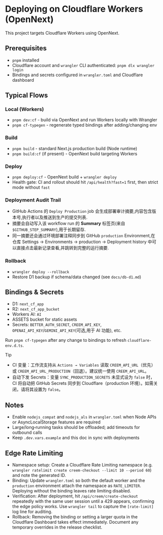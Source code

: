 # Deploying on Cloudflare Workers (OpenNext)

This project targets Cloudflare Workers using OpenNext.

## Prerequisites
- `pnpm` installed
- Cloudflare account and `wrangler` CLI authenticated: `pnpm dlx wrangler login`
- Bindings and secrets configured in `wrangler.toml` and Cloudflare dashboard

## Typical Flows

### Local (Workers)
- `pnpm dev:cf` - build via OpenNext and run Workers locally with Wrangler
- `pnpm cf-typegen` - regenerate typed bindings after adding/changing env

### Build
- `pnpm build` - standard Next.js production build (Node runtime)
- `pnpm build:cf` (if present) - OpenNext build targeting Workers

### Deploy
- `pnpm deploy:cf` - OpenNext build + `wrangler deploy`
- Health gate: CI and rollout should hit `/api/health?fast=1` first, then strict mode without `fast`

### Deployment Audit Trail
- GitHub Actions 的 `Deploy Production` job 会生成部署审计摘要,内容包含版本号,执行者以及推送到生产的提交列表.
- 摘要会自动写入该 workflow run 的 **Summary** 标签页(来自 `$GITHUB_STEP_SUMMARY`),用于长期留存.
- 同一摘要还会通过环境部署注释同步到 GitHub `production` Environment,在仓库 Settings → Environments → production → Deployment history 中可以直接点击最新记录查看,并跳转到完整的运行摘要.

### Rollback
- `wrangler deploy --rollback`
- Restore D1 backup if schema/data changed (see `docs/db-d1.md`)

## Bindings & Secrets
- D1: `next_cf_app`
- R2: `next_cf_app_bucket`
- Workers AI: `AI`
- ASSETS bucket for static assets
- Secrets: `BETTER_AUTH_SECRET`, `CREEM_API_KEY`, `OPENAI_API_KEY`/`GEMINI_API_KEY`(可选,用于 AI 功能), etc.

Run `pnpm cf-typegen` after any change to bindings to refresh `cloudflare-env.d.ts`.

Tip
- CI 变量：工作流支持从 `Actions → Variables` 读取 `CREEM_API_URL`（优先）或 `CREEM_API_URL_PRODUCTION`（回退）。建议统一使用 `CREEM_API_URL`。
- 自动下发 Secrets：变量 `SYNC_PRODUCTION_SECRETS` 未显式设为 `false` 时，CI 将自动把 GitHub Secrets 同步到 Cloudflare（production 环境）。如需关闭，请将其设置为 `false`。

## Notes
- Enable `nodejs_compat` and `nodejs_als` in `wrangler.toml` when Node APIs or AsyncLocalStorage features are required
- Large/long‑running tasks should be offloaded; add timeouts for outbound calls
- Keep `.dev.vars.example` and this doc in sync with deployments

## Edge Rate Limiting
- Namespace setup: Create a Cloudflare Rate Limiting namespace (e.g. `wrangler ratelimit create creem-checkout --limit 10 --period 60`) and note the generated ID.
- Binding: Update `wrangler.toml` so both the default worker and the `production` environment attach the namespace as `RATE_LIMITER`. Deploying without the binding leaves rate limiting disabled.
- Verification: After deployment, hit `/api/creem/create-checkout` repeatedly with the same user session until a 429 appears, confirming the edge policy works. Use `wrangler tail` to capture the `[rate-limit]` log line for auditing.
- Rollback: Removing the binding or setting a larger quota in the Cloudflare Dashboard takes effect immediately. Document any temporary overrides in the release checklist.
